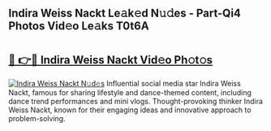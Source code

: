 ## Indira Weiss Nackt Le𝚊k𝚎d N𝚞𝚍es - Part-Qi4 Photos Vid𝚎o Le𝚊ks T0t6A

# <h2><a href="http://fb9lrif.evod.top/?m=Indira+Weiss+Nackt">🔗 👉🔴 Indira Weiss Nackt Vid𝚎o Ph𝚘t𝚘s</a></h2>

[![Indira Weiss Nackt N𝚞d𝚎s](https://i.imgur.com/8V9OHl7.gif)](http://fb9lrif.evod.top/?m=Indira+Weiss+Nackt)
Influential social media star Indira Weiss Nackt, famous for sharing lifestyle and dance-themed content, including dance trend performances and mini vlogs. Thought-provoking thinker Indira Weiss Nackt, known for their engaging ideas and innovative approach to problem-solving. 
